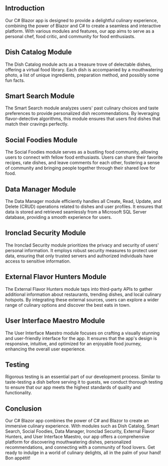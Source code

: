 ## Introduction
Our C# Blazor app is designed to provide a delightful culinary experience, combining the power of Blazor and C# to create a seamless and interactive platform. With various modules and features, our app aims to serve as a personal chef, food critic, and community for food enthusiasts.

## Dish Catalog Module
The Dish Catalog module acts as a treasure trove of delectable dishes, offering a virtual food library. Each dish is accompanied by a mouthwatering photo, a list of unique ingredients, preparation method, and possibly some fun facts.

## Smart Search Module
The Smart Search module analyzes users' past culinary choices and taste preferences to provide personalized dish recommendations. By leveraging flavor-detective algorithms, this module ensures that users find dishes that match their cravings perfectly.

## Social Foodies Module
The Social Foodies module serves as a bustling food community, allowing users to connect with fellow food enthusiasts. Users can share their favorite recipes, rate dishes, and leave comments for each other, fostering a sense of community and bringing people together through their shared love for food.

## Data Manager Module
The Data Manager module efficiently handles all Create, Read, Update, and Delete (CRUD) operations related to dishes and user profiles. It ensures that data is stored and retrieved seamlessly from a Microsoft SQL Server database, providing a smooth experience for users.

## Ironclad Security Module
The Ironclad Security module prioritizes the privacy and security of users' personal information. It employs robust security measures to protect user data, ensuring that only trusted servers and authorized individuals have access to sensitive information.

## External Flavor Hunters Module
The External Flavor Hunters module taps into third-party APIs to gather additional information about restaurants, trending dishes, and local culinary hotspots. By integrating these external sources, users can explore a wider range of culinary options and discover the best eats in town.

## User Interface Maestro Module
The User Interface Maestro module focuses on crafting a visually stunning and user-friendly interface for the app. It ensures that the app's design is responsive, intuitive, and optimized for an enjoyable food journey, enhancing the overall user experience.

## Testing
Rigorous testing is an essential part of our development process. Similar to taste-testing a dish before serving it to guests, we conduct thorough testing to ensure that our app meets the highest standards of quality and functionality.

## Conclusion
Our C# Blazor app combines the power of C# and Blazor to create an immersive culinary experience. With modules such as Dish Catalog, Smart Search, Social Foodies, Data Manager, Ironclad Security, External Flavor Hunters, and User Interface Maestro, our app offers a comprehensive platform for discovering mouthwatering dishes, personalized recommendations, and connecting with a community of food lovers. Get ready to indulge in a world of culinary delights, all in the palm of your hand! Bon appétit!